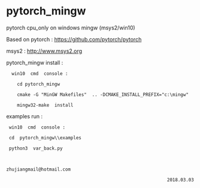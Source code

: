 # pytorch_mingw

  pytorch cpu_only on windows mingw (msys2/win10)

  Based on pytorch :  https://github.com/pytorch/pytorch

  msys2 :  http://www.msys2.org


  pytorch_mingw  install : 

      win10  cmd  console :
            
        cd pytorch_mingw

        cmake -G "MinGW Makefiles"  .. -DCMAKE_INSTALL_PREFIX="c:\mingw"

        mingw32-make  install

  
  examples  run :
      
     win10  cmd  console :

     cd  pytorch_mingw\\examples

     python3  var_back.py


                                                       zhujiangmail@hotmail.com
                                                                    
                                                                2018.03.03






